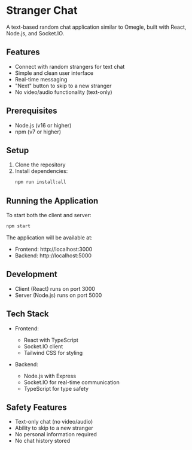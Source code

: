 # Stranger Chat

A text-based random chat application similar to Omegle, built with React, Node.js, and Socket.IO.

## Features

- Connect with random strangers for text chat
- Simple and clean user interface
- Real-time messaging
- "Next" button to skip to a new stranger
- No video/audio functionality (text-only)

## Prerequisites

- Node.js (v16 or higher)
- npm (v7 or higher)

## Setup

1. Clone the repository
2. Install dependencies:
   ```bash
   npm run install:all
   ```

## Running the Application

To start both the client and server:
```bash
npm start
```

The application will be available at:
- Frontend: http://localhost:3000
- Backend: http://localhost:5000

## Development

- Client (React) runs on port 3000
- Server (Node.js) runs on port 5000

## Tech Stack

- Frontend:
  - React with TypeScript
  - Socket.IO client
  - Tailwind CSS for styling

- Backend:
  - Node.js with Express
  - Socket.IO for real-time communication
  - TypeScript for type safety

## Safety Features

- Text-only chat (no video/audio)
- Ability to skip to a new stranger
- No personal information required
- No chat history stored 